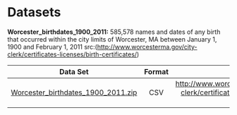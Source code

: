 # Datasets
**Worcester_birthdates_1900_2011:** 585,578 names and dates of any birth that occurred within the city limits of Worcester, MA between January 1, 1900 and February 1, 2011 src:(http://www.worcesterma.gov/city-clerk/certificates-licenses/birth-certificates/)

| Data Set      | Format        | Source  |
| ------------- |:-------------:| -----:|
| [Worcester_birthdates_1900_2011.zip](https://github.com/HerschelKrustofsky/Data/blob/master/Worcester_birthdates_1900_2011.zip) | CSV | http://www.worcesterma.gov/city-clerk/certificates-licenses/birth-certificates/ |


